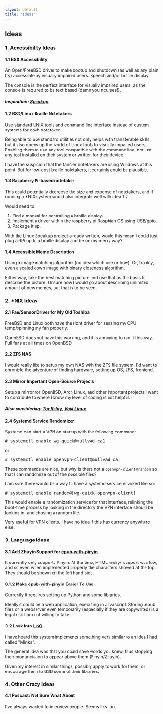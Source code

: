 ```yaml
---
layout: default
title: "Ideas"
---
```


## Ideas

### 1. Accessibility Ideas

#### 1.1 BSD Accessibility

An Open/FreeBSD driver to make bootup and shutdown (as well as any plain tty) accessible by visually impaired users.
Speech and/or braille display.

The console is the perfect interface for visually impaired users,
as the console is required to be text based (damn you ncurses!).

##### Inspiration: [Speakup](http://linux-speakup.org/)

#### 1.2 BSD/Linux Braille Notetakers

Use standard UNIX tools and command line interface instead of custom
systems for each notetaker.

Being able to use standard utilities not only helps with transferable skills,
but it also opens up the world of Linux tools to visually impaired users.
Enabling them to use any tool compatible with the command line,
not just any tool installed on their system or written for their device.

I have the suspicion that the fancier notetakers are using Windows at this point.
But for low-cost braille notetakers, it certainly could be plausible.

#### 1.3 Raspberry Pi-based notetaker

This could potentially decreese the size and expense of notetakers,
and if running a \*NIX
system would also integrate well with idea 1.2

Would need to:
1. Find a manual for controlling a braille display.
2. Implement a driver within the raspberry pi Raspbian OS using USB/gpio.
3. Package it up.

With the Linux Speakup project already written, would this mean I
could just plug a RPi up to a braille display and be on my merry way?

#### 1.4 Accessible Meme Description

Using a image matching algorithm (no idea which one or how).
Or, frankly, even a scaled down image with binary closeness algorithm.

Either way, take the best matching picture and use that as the basis to describe the picture.
Unsure how I would go about describing unlimited amount of new memes, but that is to be seen.

### 2. *NIX Ideas

#### 2.1 Fan/Sensor Driver for My Old Toshiba

FreeBSD and Linux both have the right driver for sensing my CPU
temp/spinning my fan properly.

OpenBSD does not have this working, and it is annoying to run it this way.
Full fans at all times on OpenBSD.

#### 2.2 ZFS NAS

I would really like to setup my own NAS with the ZFS file system.
I'd want to chronicle the adventure of finding hardware,
setting up OS, ZFS, frontend.

#### 2.3 Mirror Important Open-Source Projects

Setup a mirror for OpenBSD, Arch Linux, and other important projects
I want to contribute to where I know my level of coding is not helpful.

##### Also considering: [Tor Relay](https://community.torproject.org/relay/), [Void Linux](https://voidlinux.org/download/#mirrors)

#### 2.4 Systemd Service Randomizer

Systemd can start a VPN on startup with the following command:

<pre class="terminal">
# systemctl enable wg-quick@mullvad-ca1
</pre>

or 

<pre class="terminal">
# systemctl enable openvpn-client@mullvad_ca
</pre>

These commands are nice, but why is there not a `openvpn-client@random` so that I can randomize out of the possible files?

I am sure there would be a way to have a systemd service envoked like so:

<pre class="terminal">
# systemctl enable random@[wg-quick|openvpn-client]
</pre>

This would enable a randomization service for that interface, relinking
the boot-time process by looking in the directory the VPN interface
should be looking in, and chosing a random file.

Very useful for VPN clients. I have no idea if this has currency anywhere else.

### 3. Language Ideas

#### 3.1 Add Zhuyin Support for [epub-with-pinyin](https://github.com/TTWNO/epub-with-pinyin)

It currently only supports Pinyin.
At the time, HTML `<ruby>` support was low,
and so even when implemented properly the characters showed at the top.
They should be shown on the left hand side.

#### 3.1.2 Make [epub-with-pinyin](https://github.com/TTWNO/epub-with-pinyin) Easier To Use

Currently it requires setting up Python and some libraries.

Ideally it could be a web application, executing in Javascript.
Storing .epub files on a webserver even temporarily (especially if they are copywrited) is 
a legal risk I am not willing to take.

#### 3.2 Look Into [LinQ](https://www.lingq.com/en/)

I have heard this system implements something very similar to an idea I had called "Minks".

The general idea was that you could save words you knew,
thus stopping their pronunciation to appear above them (Pinyin/Zhuyin).

Given my interest in similar things, possibly apply to work for them,
or encourage them to BSD some of their libraries. 

### 4. Other Crazy Ideas

#### 4.1 Podcast: Not Sure What About

I've always wanted to interview people.
Seems liks fun.

